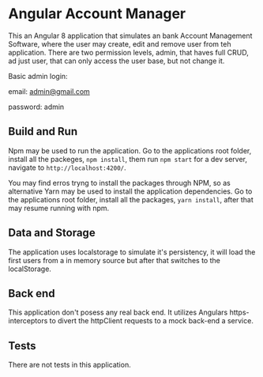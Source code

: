 # Angular Account Manager

This an Angular 8 application that simulates an bank Account Management Software, where the user may create, edit and remove user from teh application. There are two permission levels, admin, that haves full CRUD, ad just user, that can only access the user base, but not change it.

Basic admin login:

email: admin@gmail.com

password: admin

## Build and Run

Npm may be used to run the application. Go to the applications root folder, install all the packeges, `npm install`, them run `npm start` for a dev server, navigate to `http://localhost:4200/`.

You may find erros tryng to install the packages through NPM, so as alternative Yarn may be used to install the application dependencies. Go to the applications root folder, install all the packages, `yarn install`, after that may resume running with npm.

## Data and Storage

The application uses localstorage to simulate it's persistency, it will load the first users from a in memory source but after that switches to the localStorage.

## Back end

This application don't posess any real back end. It utilizes Angulars https-interceptors to divert the httpClient requests to a mock back-end a service.

## Tests

There are not tests in this application.
